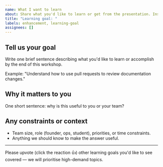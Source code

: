 ```yaml
---
name: What I want to learn
about: Share what you'd like to learn or get from the presentation. Instructors will read and prioritise common requests.
title: "Learning goal: "
labels: enhancement, learning-goal
assignees: []
---
```


## Tell us your goal

Write one brief sentence describing what you'd like to learn or accomplish by the end of this workshop.

Example: "Understand how to use pull requests to review documentation changes."

## Why it matters to you

One short sentence: why is this useful to you or your team?

## Any constraints or context

- Team size, role (founder, ops, student), priorities, or time constraints.
- Anything we should know to make the answer useful.

---

Please upvote (click the reaction 👍) other learning goals you'd like to see covered — we will prioritise high-demand topics.
